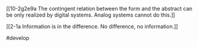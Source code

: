 [[10-2g2e9a The contingent relation between the form and the abstract can be only realized by digital systems. Analog systems cannot do this.]]

[[2-1a Information is in the difference. No difference, no information.]]

#develop 